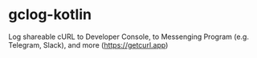 # gclog-kotlin
Log shareable cURL to Developer Console, to Messenging Program (e.g. Telegram, Slack), and more (https://getcurl.app)
